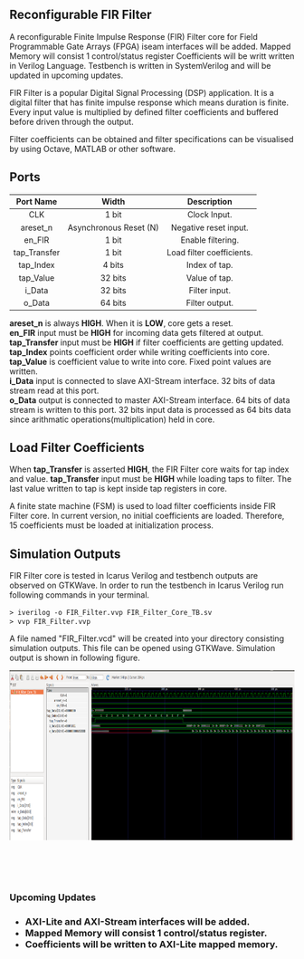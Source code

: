 <h2><b>Reconfigurable FIR Filter</b></h2>

A reconfigurable Finite Impulse Response (FIR) Filter core for Field Programmable Gate Arrays (FPGA) iseam interfaces will be added.
Mapped Memory will consist 1 control/status register
Coefficients will be writt written in Verilog Language. Testbench is written in SystemVerilog and will be updated in upcoming updates. <br>

FIR Filter is a popular Digital Signal Processing (DSP) application. It is a digital filter that has finite impulse response which means duration is finite. Every input value is multiplied by defined filter coefficients and buffered before driven through the output.<br>

Filter coefficients can be obtained and filter specifications can be visualised by using Octave, MATLAB or other software. <br>

<h2><b>Ports</b></h2>

| Port Name  | Width | Description |
| :-----------: | :------------: | :------------: |
| CLK  | 1 bit  | Clock Input. |
| areset_n  | Asynchronous Reset (N)  | Negative reset input.|
| en_FIR  | 1 bit  | Enable filtering. |
| tap_Transfer  | 1 bit  | Load filter coefficients. |
| tap_Index  | 4 bits  | Index of tap. |
| tap_Value  | 32 bits  | Value of tap. |
| i_Data  | 32 bits  | Filter input. |
| o_Data  | 64 bits  | Filter output. |


<b>areset_n</b> is always <b>HIGH</b>. When it is <b>LOW</b>, core gets a reset.<br>
<b>en_FIR</b> input must be <b>HIGH</b> for incoming data gets filtered at output.<br>
<b>tap_Transfer</b> input must be <b>HIGH</b> if filter coefficients are getting updated.<br>
<b>tap_Index</b> points coefficient order while writing coefficients into core.<br>
<b>tap_Value</b> is coefficient value to write into core. Fixed point values are written.<br>
<b>i_Data</b> input is connected to slave AXI-Stream interface. 32 bits of data stream read at this port.<br>
<b>o_Data</b> output is connected to master AXI-Stream interface. 64 bits of data stream is written to this port. 32 bits input data is processed as 64 bits data since arithmatic operations(multiplication) held in core.<br>


<h2><b>Load Filter Coefficients</b></h2>

When <b>tap_Transfer</b> is asserted <b>HIGH</b>, the FIR Filter core waits for tap index and value. <b>tap_Transfer</b> input must be <b>HIGH</b> while loading taps to filter. The last value written to tap is kept inside tap registers in core.

A finite state machine (FSM) is used to load filter coefficients inside FIR Filter core. In current version, no initial coefficients are loaded. Therefore, 15 coefficients must be loaded at initialization process.

<h2><b>Simulation Outputs</b></h2>

FIR Filter core is tested in Icarus Verilog and testbench outputs are observed on GTKWave. In order to run the testbench in Icarus Verilog run following commands in your terminal.<br>

```
> iverilog -o FIR_Filter.vvp FIR_Filter_Core_TB.sv
> vvp FIR_Filter.vvp
```

A file named "FIR_Filter.vcd" will be created into your directory consisting simulation outputs. This file can be opened using GTKWave. Simulation output is shown in following figure.<br>

<img src="Sim_Out.png" alt="Simulation Output" style="width:600px;height:300px;">

<br><br><br>

<h3>Upcoming Updates<h3>

<ul>
    <li>AXI-Lite and AXI-Stream interfaces will be added.</li>
    <li>Mapped Memory will consist 1 control/status register.</li>
    <li>Coefficients will be written to AXI-Lite mapped memory.</li>
</ul>







